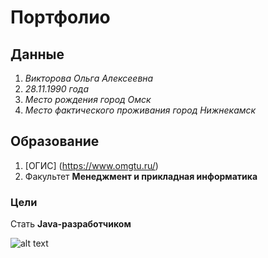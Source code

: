 # Портфолио

## Данные

1. *Викторова Ольга Алексеевна*
2. *28.11.1990 года*
3. *Место рождения город Омск*
4. *Место фактического проживания город Нижнекамск*

## Образование 
1. [ОГИС] (https://www.omgtu.ru/)
2. Факультет **Менеджмент и прикладная информатика**


### Цели

Стать **Java-разработчиком**

![alt text](photo_2024-12-15_14-24-40.jpg)
